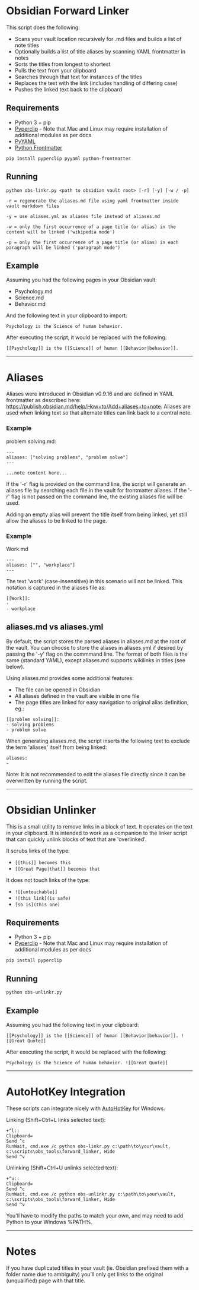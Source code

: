 # Obsidian Forward Linker

This script does the following:

- Scans your vault location recursively for .md files and builds a list of note titles
- Optionally builds a list of title aliases by scanning YAML frontmatter in notes
- Sorts the titles from longest to shortest
- Pulls the text from your clipboard
- Searches through that text for instances of the titles
- Replaces the text with the link (includes handling of differing case)
- Pushes the linked text back to the clipboard

## Requirements

* Python 3 + pip
* [Pyperclip](https://pypi.org/project/pyperclip/) - Note that Mac and Linux may require installation of additional modules as per docs
* [PyYAML](https://pypi.org/project/PyYAML/)
* [Python Frontmatter](https://pypi.org/project/python-frontmatter/)

```pip install pyperclip pyyaml python-frontmatter```

## Running

```python obs-linkr.py <path to obsidian vault root> [-r] [-y] [-w / -p]```  

```-r = regenerate the aliases.md file using yaml frontmatter inside vault markdown files``` 

```-y = use aliases.yml as aliases file instead of aliases.md```

```-w = only the first occurrence of a page title (or alias) in the content will be linked ('wikipedia mode')```  

```-p = only the first occurrence of a page title (or alias) in each paragraph will be linked ('paragraph mode')```

## Example

Assuming you had the following pages in your Obsidian vault:

* Psychology.md
* Science.md
* Behavior.md

And the following text in your clipboard to import:

```Psychology is the Science of human behavior.```

After executing the script, it would be replaced with the following:

```[[Psychology]] is the [[Science]] of human [[Behavior|behavior]].```

---
# Aliases

Aliases were introduced in Obsidian v0.9.16 and are defined in YAML frontmatter as described here: https://publish.obsidian.md/help/How+to/Add+aliases+to+note. Aliases are used when linking text so that alternate titles can link back to a central note.

### Example

problem solving.md:
```
---
aliases: ["solving problems", "problem solve"]
---

...note content here...
```

If the '-r' flag is provided on the command line, the script will generate an aliases file by searching each file in the vault for frontmatter aliases. If the '-r' flag is not passed on the command line, the existing aliases file will be used.

Adding an empty alias will prevent the title itself from being linked, yet still allow the aliases to be linked to the page.

### Example

Work.md
```
---
aliases: ["", "workplace"]
---
```

The text 'work' (case-insensitive) in this scenario will not be linked. This notation is captured in the aliases file as:

```
[[Work]]:
- 
- workplace
```

## aliases.md vs aliases.yml

By default, the script stores the parsed aliases in aliases.md at the root of the vault. You can choose to store the aliases in aliases.yml if desired by passing the '-y' flag on the commmand line. The format of both files is the same (standard YAML), except aliases.md supports wikilinks in titles (see below).

Using aliases.md provides some additional features:
- The file can be opened in Obsidian
- All aliases defined in the vault are visible in one file
- The page titles are linked for easy navigation to original alias definition, eg.:
```
[[problem solving]]:
- solving problems
- problem solve
```

When generating aliases.md, the script inserts the following text to exclude the term 'aliases' itself from being linked:
```
aliases:
- 
```

Note: It is not recommended to edit the aliases file directly since it can be overwritten by running the script.

---
# Obsidian Unlinker

This is a small utility to remove links in a block of text. It operates on the text in your clipboard. It is intended to work as a companion to the linker script that can quickly unlink blocks of text that are 'overlinked'.

It scrubs links of the type:
- ```[[this]] becomes this```
- ```[[Great Page|that]] becomes that```

It does not touch links of the type:
- ```![[untouchable]]```
- ```![this link](is safe)```
- ```[so is](this one)```

## Requirements

* Python 3 + pip
* [Pyperclip](https://pypi.org/project/pyperclip/) - Note that Mac and Linux may require installation of additional modules as per docs

```pip install pyperclip```

## Running

```python obs-unlinkr.py```  

## Example

Assuming you had the following text in your clipboard:

```[[Psychology]] is the [[Science]] of human [[Behavior|behavior]]. ![[Great Quote]]```

After executing the script, it would be replaced with the following:

```Psychology is the Science of human behavior. ![[Great Quote]]```

---
# AutoHotKey Integration

These scripts can integrate nicely with [AutoHotKey](https://www.autohotkey.com/) for Windows.

Linking (Shift+Ctrl+L links selected text):
```
+^l::
Clipboard=
Send ^c
RunWait, cmd.exe /c python obs-linkr.py c:\path\to\your\vault, c:\scripts\obs_tools\forward_linker, Hide
Send ^v
```

Unlinking (Shift+Ctrl+U unlinks selected text):
```
+^u::
Clipboard=
Send ^c
RunWait, cmd.exe /c python obs-unlinkr.py c:\path\to\your\vault, c:\scripts\obs_tools\forward_linker, Hide
Send ^v
```

You'll have to modify the paths to match your own, and may need to add Python to your Windows %PATH%.

---
# Notes

If you have duplicated titles in your vault (ie. Obsidian prefixed them with a folder name due to ambiguity) you’ll only get links to the original (unqualified) page with that title.  